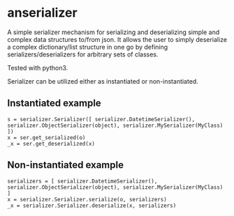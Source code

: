 # anserializer

A simple serializer mechanism for serializing and deserializing simple and complex data structures to/from json. It allows the user to simply deserialize a complex dictionary/list structure in one go by defining serializers/deserializers for arbitrary sets of classes.

Tested with python3.

Serializer can be utilized either as instantiated or non-instantiated.


## Instantiated example
```
s = serializer.Serializer([ serializer.DatetimeSerializer(), serializer.ObjectSerializer(object), serializer.MySerializer(MyClass) ])
x = ser.get_serialized(o)
_x = ser.get_deserialized(x)
```

## Non-instantiated example
```
serializers = [ serializer.DatetimeSerializer(), serializer.ObjectSerializer(object), serializer.MySerializer(MyClass) ]
x = serializer.Serializer.serialize(o, serializers)
_x = serializer.Serializer.deserialize(x, serializers)
```
